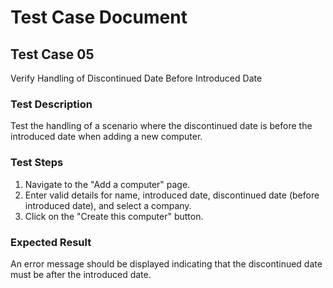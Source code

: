 # Test Case Document

## Test Case 05

Verify Handling of Discontinued Date Before Introduced Date

### Test Description

Test the handling of a scenario where the discontinued date is before the introduced date when adding a new computer.

### Test Steps

1. Navigate to the "Add a computer" page.
2. Enter valid details for name, introduced date, discontinued date (before introduced date), and select a company.
3. Click on the "Create this computer" button.

### Expected Result

An error message should be displayed indicating that the discontinued date must be after the introduced date.
